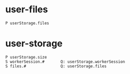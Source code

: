 # user-files
    P userStorage.files

# user-storage
    P userStorage.size
    S workerSession.#       Q: userStorage.workerSession
    S files.#               Q: userStorage.files

